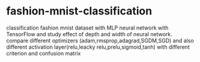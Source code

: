 # fashion-mnist-classification
classification fashion mnist dataset with MLP neural network with TensorFlow and study effect of depth and width of neural network.
compare different optimizers (adam,rmsprop,adagrad,SGDM,SGD) and also different activation layer(relu,leacky relu,prelu,sigmoid,tanh) with different criterion
and confusion matrix

